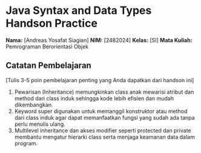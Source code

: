 # Java Syntax and Data Types Handson Practice

**Nama:** [Andreas Yosafat Siagian]
**NIM:** [2482024]
**Kelas:** [SI]
**Mata Kuliah:** Pemrograman Berorientasi Objek

## Catatan Pembelajaran
[Tulis 3-5 poin pembelajaran penting yang Anda dapatkan dari handson ini]

1. Pewarisan (Inheritance) memungkinkan class anak mewarisi atribut dan method dari class induk sehingga kode lebih efisien dan mudah dikembangkan.
2. Keyword super digunakan untuk memanggil konstruktor atau method dari class induk agar dapat memanfaatkan fungsi yang sudah ada tanpa perlu menulis ulang.
3. Multilevel inheritance dan akses modifier seperti protected dan private membantu mengatur hierarki class serta menjaga keamanan data dalam program.